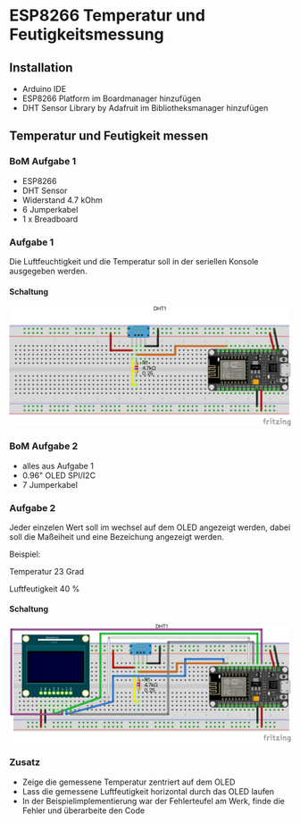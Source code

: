 # ESP8266 Temperatur und Feutigkeitsmessung

## Installation
- Arduino IDE
- ESP8266 Platform im Boardmanager hinzufügen
- DHT Sensor Library by Adafruit im Bibliotheksmanager hinzufügen

## Temperatur und Feutigkeit messen

### BoM Aufgabe 1
- ESP8266
- DHT Sensor
- Widerstand 4.7 kOhm
- 6 Jumperkabel
- 1 x Breadboard


### Aufgabe 1

Die Luftfeuchtigkeit und die Temperatur soll in der seriellen Konsole ausgegeben werden.

#### Schaltung

![Breadbord](./doc/ESP8266-DHT12_Steckplatine.png)

### BoM Aufgabe 2
- alles aus Aufgabe 1
- 0.96" OLED SPI/I2C
- 7 Jumperkabel

### Aufgabe 2
Jeder einzelen Wert soll im wechsel auf dem OLED angezeigt werden, dabei soll die Maßeiheit und eine Bezeichung angezeigt werden.

Beispiel:

Temperatur
23 Grad

Luftfeutigkeit
40 %

#### Schaltung
![Breadboard](./doc/ESP8266-DHT12-Waveshare-OLED_Steckplatine.png)

### Zusatz

- Zeige die gemessene Temperatur zentriert auf dem OLED
- Lass die gemessene Luftfeutigkeit horizontal durch das OLED laufen
- In der Beispielimplementierung war der Fehlerteufel am Werk, finde die Fehler und überarbeite den Code